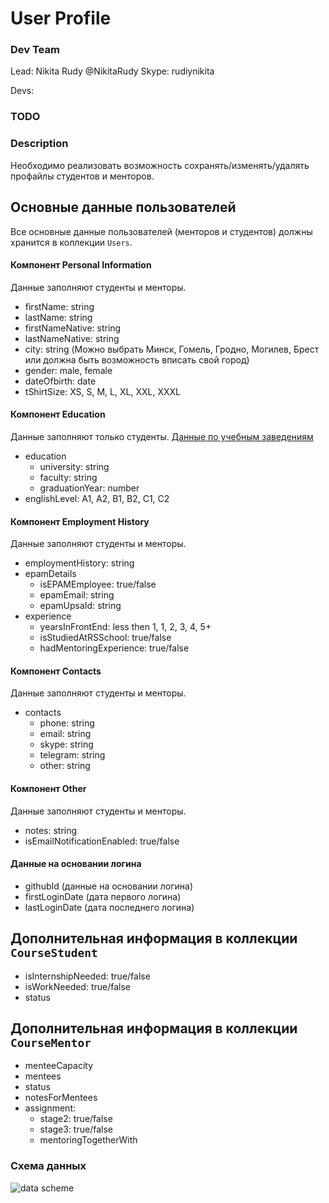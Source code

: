 # User Profile 

### Dev Team
Lead:
Nikita Rudy @NikitaRudy Skype: rudiynikita

Devs:
### TODO ###

### Description
Необходимо реализовать возможность сохранять/изменять/удалять профайлы студентов и менторов.

## Основные данные пользователей
Все основные данные пользователей (менторов и студентов) должны хранится в коллекции `Users`.

#### Компонент Personal Information 
Данные заполняют студенты и менторы.
  - firstName: string
  - lastName: string
  - firstNameNative: string
  - lastNameNative: string
  - city: string (Можно выбрать Минск, Гомель, Гродно, Могилев, Брест или должна быть возможность вписать свой город)
  - gender: male, female
  - dateOfbirth: date
  - tShirtSize: XS, S, M, L, XL, XXL, XXXL

#### Компонент Education
Данные заполняют только студенты. [Данные по учебным заведениям](https://docs.google.com/spreadsheets/d/1kmho7VVh9bCQddXfkCN4CPrauAnrTpa0MH19ZvyHAoo/edit#gid=0)
  - education 
    - university: string
    - faculty: string
    - graduationYear: number
  - englishLevel: A1, A2, B1, B2, C1, C2
  
#### Компонент Employment History 
Данные заполняют студенты и менторы.
  - employmentHistory: string
  - epamDetails
    - isEPAMEmployee: true/false
    - epamEmail: string
    - epamUpsaId: string
  - experience
     - yearsInFrontEnd: less then 1, 1, 2, 3, 4, 5+
     - isStudiedAtRSSchool: true/false
     - hadMentoringExperience: true/false
    
#### Компонент Contacts
Данные заполняют студенты и менторы.    
  - contacts
    - phone: string
    - email: string
    - skype: string
    - telegram: string
    - other: string
 
 #### Компонент Other
 Данные заполняют студенты и менторы. 
  - notes: string
  - isEmailNotificationEnabled: true/false
 
 #### Данные на основании логина
  - githubId (данные на основании логина)
  - firstLoginDate (дата первого логина)
  - lastLoginDate (дата последнего логина)

## Дополнительная информация в коллекции `CourseStudent`
  - isInternshipNeeded: true/false
  - isWorkNeeded: true/false
  - status
  
## Дополнительная информация в коллекции `CourseMentor`
  - menteeCapacity
  - mentees
  - status
  - notesForMentees
  - assignment: 
    - stage2: true/false
    - stage3: true/false
    - mentoringTogetherWith

### Схема данных

![data scheme](http://varabei.com/public/RSSchoolApp-task.png)


